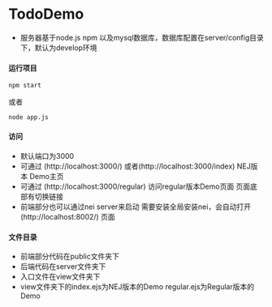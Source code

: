 # TodoDemo

* 服务器基于node.js npm 以及mysql数据库，数据库配置在server/config目录下，默认为develop环境
#### 运行项目


```bash
npm start
```

或者

```bash
node app.js
```



#### 访问

* 默认端口为3000
* 可通过 (http://localhost:3000/) 或者(http://localhost:3000/index) NEJ版本 Demo主页
* 可通过 (http://localhost:3000/regular) 访问regular版本Demo页面 页面底部有切换链接
* 前端部分也可以通过nei server来启动 需要安装全局安装nei，会自动打开(http://localhost:8002/) 页面

#### 文件目录
* 前端部分代码在public文件夹下
* 后端代码在server文件夹下
* 入口文件在view文件夹下
* view文件夹下的index.ejs为NEJ版本的Demo regular.ejs为Regular版本的Demo